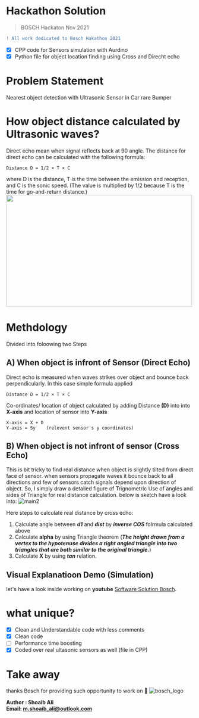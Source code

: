 # Hackathon Solution
> BOSCH Hackaton Nov 2021
```diff
! All work dedicated to Bosch Hakathon 2021
```
- [x] CPP code for Sensors simulation with Aurdino
- [x] Python file for object location finding using Cross and Direcht echo

# Problem Statement
Nearest object detection with Ultrasonic Sensor in Car rare Bumper

#  How object distance calculated by Ultrasonic waves?

Direct echo mean when signal reflects back at 90 angle. The distance for direct echo can be calculated with the following formula:
```
Distance D = 1/2 × T × C
```
where D is the distance, T is the time between the emission and reception, and C is the sonic speed. (The value is multiplied by 1/2 because T is the time for go-and-return distance.) <br>
<img src="https://user-images.githubusercontent.com/56737996/143319640-90388853-f3eb-4fcd-b3b8-1430f5b498a4.gif" width="500" height="300">


# Methdology

Divided into foloowing two Steps
## A) When object is infront of Sensor (Direct Echo)
Direct echo is measured when waves strikes over object and bounce back perpendicularly. In this case simple formula applied 
```
Distance D = 1/2 × T × C
```
Co-ordinates/ location of object calculated by adding Distance **(D)** into  into **X-axis** and location of sensor into **Y-axis** 
```
X-axis = X + D
Y-axis = Sy    (relevent sensor's y coordinates)
```
## B) When object is not infront of sensor (Cross Echo)
This is bit tricky to find real distance when object is slightly tilted from direct face of sensor. when sensors propagate waves it bounce back to all directions and few of sensors catch signals depend upon direction of object. So, I simply draw a detailed figure of Trignometric Use of angles and sides of Triangle for real distance calculation. below is sketch have a look into:
![main2](https://user-images.githubusercontent.com/56737996/143722342-70dae530-771d-4ea3-af7f-975f88b6295c.png)

Here steps to calculate real distance by cross echo:
1. Calculate angle between ***d1*** and ***dist*** by ***inverse COS*** folrmula calculated above
2. Calculate **alpha** by using Triangle theorem (***The height drawn from a vertex to the hypotenuse divides a right angled triangle into two triangles that are both similar to the original triangle.***)  
3. Calculate **X** by using ***tan*** relation. 




## Visual Explanatioon Demo (Simulation)

let's have a look inside working on **youtube** [Software Solution Bosch](https://pages.github.com/).
# what unique?
- [x] Clean and Understandable code with less comments
- [x] Clean code
- [ ] Performance time boosting
- [x] Coded over real ultasonic sensors as well (file in CPP)

# Take away
thanks Bosch for providing such opportunity to work on :tada:
![bosch_logo](https://user-images.githubusercontent.com/56737996/142710244-7c7ecb4a-22a2-459b-b1a4-ebc47d0cbfdd.png)

**Author : Shoaib Ali <br>
Email: m.shoaib_ali@outlook.com**
<!-- This content will not appear in the rendered Markdown -->
